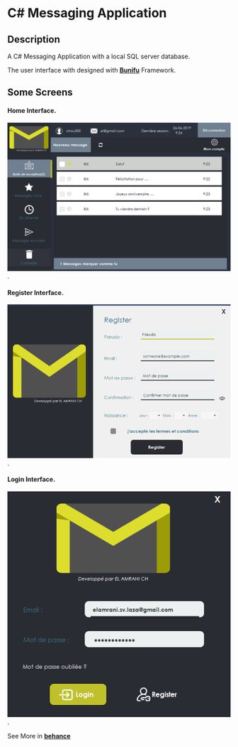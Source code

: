 # C# Messaging Application

## Description
A C# Messaging Application with a local SQL server database.

The user interface with designed with **[Bunifu](https://bunifuframework.com/)** Framework.

## Some Screens

#### Home Interface.
![](/screens/01.jpg).

#### Register Interface.
![](/screens/05.png).

#### Login Interface.
![](/screens/06.png).

See More in **[behance](https://www.behance.net/gallery/82096399/Desktop-application-Boite-de-messagerie-utilisant-C)**
